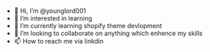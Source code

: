 - 👋 Hi, I’m @younglord001
- 👀 I’m interested in learning
- 🌱 I’m currently learning shopify theme devlopment
- 💞️ I’m looking to collaborate on anything which enhence my skills
- 📫 How to reach me via linkdin

<!---
younglord001/younglord001 is a ✨ special ✨ repository because its `README.md` (this file) appears on your GitHub profile.
You can click the Preview link to take a look at your changes.
--->
